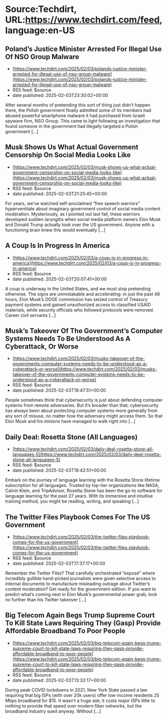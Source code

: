 # Source:Techdirt, URL:https://www.techdirt.com/feed, language:en-US

## Poland’s Justice Minister Arrested For Illegal Use Of NSO Group Malware
 - [https://www.techdirt.com/2025/02/03/polands-justice-minister-arrested-for-illegal-use-of-nso-group-malware](https://www.techdirt.com/2025/02/03/polands-justice-minister-arrested-for-illegal-use-of-nso-group-malware)
 - RSS feed: $source
 - date published: 2025-02-03T23:30:02+00:00

After several months of pretending this sort of thing just didn&#8217;t happen there, the Polish government finally admitted some of its members had abused powerful smartphone malware it had purchased from Israeli spyware firm, NSO Group. This came to light following an investigation that found someone in the government had illegally targeted a Polish government [&#8230;]

## Musk Shows Us What Actual Government Censorship On Social Media Looks Like
 - [https://www.techdirt.com/2025/02/03/musk-shows-us-what-actual-government-censorship-on-social-media-looks-like](https://www.techdirt.com/2025/02/03/musk-shows-us-what-actual-government-censorship-on-social-media-looks-like)
 - RSS feed: $source
 - date published: 2025-02-03T21:25:45+00:00

For years, we&#8217;ve watched self-proclaimed &#8220;free speech warriors&#8221; hyperventilate about imaginary government control of social media content moderation. Mysteriously, as I pointed out last fall, these warriors developed sudden laryngitis when social media platform owners Elon Musk and Donald Trump actually took over the US government. Anyone with a functioning brain knew this would eventually [&#8230;]

## A Coup Is In Progress In America
 - [https://www.techdirt.com/2025/02/03/a-coup-is-in-progress-in-america](https://www.techdirt.com/2025/02/03/a-coup-is-in-progress-in-america)
 - RSS feed: $source
 - date published: 2025-02-03T20:07:41+00:00

A coup is underway in the United States, and we must stop pretending otherwise. The signs are unmistakable and accelerating: in just the past 48 hours, Elon Musk&#8217;s DOGE commission has seized control of Treasury payment systems and gained unauthorized access to classified USAID materials, while security officials who followed protocols were removed. Career civil servants [&#8230;]

## Musk’s Takeover Of The Government’s Computer Systems Needs To Be Understood As A Cyberattack, Or Worse
 - [https://www.techdirt.com/2025/02/03/musks-takeover-of-the-governments-computer-systems-needs-to-be-understood-as-a-cyberattack-or-worse](https://www.techdirt.com/2025/02/03/musks-takeover-of-the-governments-computer-systems-needs-to-be-understood-as-a-cyberattack-or-worse)
 - RSS feed: $source
 - date published: 2025-02-03T18:47:51+00:00

People sometimes think that cybersecurity is just about defending computer systems from remote adversaries. But it’s broader than that; cybersecurity has always been about protecting computer systems more generally from any sort of misuse, no matter how the adversary might access them. So that Elon Musk and his minions have managed to walk right into [&#8230;]

## Daily Deal: Rosetta Stone (All Languages)
 - [https://www.techdirt.com/2025/02/03/daily-deal-rosetta-stone-all-languages-5](https://www.techdirt.com/2025/02/03/daily-deal-rosetta-stone-all-languages-5)
 - RSS feed: $source
 - date published: 2025-02-03T18:42:51+00:00

Embark on the journey of language learning with the Rosetta Stone lifetime subscription for all languages. Trusted by top-tier organizations like NASA, Calvin Klein, and TripAdvisor, Rosetta Stone has been the go-to software for language learning for the past 27 years. With its immersive and intuitive training method, you might be reading, writing, and speaking [&#8230;]

## The Twitter Files Playbook Comes For The US Government
 - [https://www.techdirt.com/2025/02/03/the-twitter-files-playbook-comes-for-the-us-government](https://www.techdirt.com/2025/02/03/the-twitter-files-playbook-comes-for-the-us-government)
 - RSS feed: $source
 - date published: 2025-02-03T17:37:17+00:00

Remember the Twitter Files? That carefully orchestrated &#8220;exposé&#8221; where incredibly gullible hand-picked journalists were given selective access to internal documents to manufacture misleading outrage about Twitter&#8217;s content moderation? Get ready for the government edition. If you want to predict what&#8217;s coming next in Elon Musk&#8217;s governmental power grab, look no further than his Twitter takeover [&#8230;]

## Big Telecom Again Begs Trump Supreme Court To Kill State Laws Requiring They (Gasp) Provide Affordable Broadband To Poor People
 - [https://www.techdirt.com/2025/02/03/big-telecom-again-begs-trump-supreme-court-to-kill-state-laws-requiring-they-gasp-provide-affordable-broadband-to-poor-people](https://www.techdirt.com/2025/02/03/big-telecom-again-begs-trump-supreme-court-to-kill-state-laws-requiring-they-gasp-provide-affordable-broadband-to-poor-people)
 - RSS feed: $source
 - date published: 2025-02-03T13:33:17+00:00

During peak COVID lockdowns in 2021, New York State passed a law requiring that big ISPs (with over 20k users) offer low-income residents 25 Mbps broadband for $15. It wasn&#8217;t a huge ask; it costs major ISPs little to nothing to provide that speed over modern fiber networks, but the broadband industry sued anyway. Without [&#8230;]


